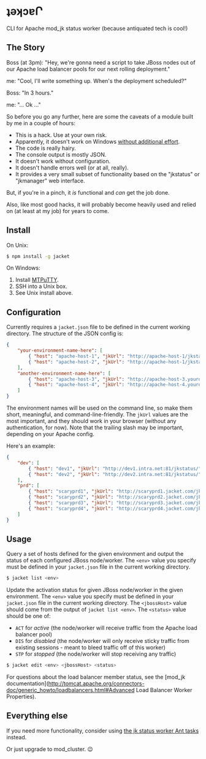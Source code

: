 # ʇǝʞɔɐՐ

CLI for Apache mod_jk status worker (because antiquated tech is cool!)

## The Story

Boss (at 3pm): "Hey, we're gonna need a script to take JBoss nodes out of our Apache load balancer pools for our next rolling deployment."

me: "Cool, I'll write something up. When's the deployment scheduled?"

Boss: "In 3 hours."

me: "... Ok ..."

So before you go any further, here are some the caveats of a module built by me in a couple of hours:

- This is a hack. Use at your own risk.
- Apparently, it doesn't work on Windows [without additional effort](http://node-xmpp.github.io/doc/nodeexpat.html#toc_6).
- The code is really hairy.
- The console output is mostly JSON.
- It doesn't work without configuration.
- It doesn't handle errors well (or at all, really).
- It provides a very small subset of functionality based on the "jkstatus" or "jkmanager" web interface.

But, if you're in a pinch, it *is* functional and *can* get the job done.

Also, like most good hacks, it will probably become heavily used and relied on (at least at my job) for years to come.

## Install

On Unix:

```sh
$ npm install -g jacket
```

On Windows:

1. Install [MTPuTTY](http://ttyplus.com/multi-tabbed-putty/).
2. SSH into a Unix box.
3. See Unix install above.

## Configuration

Currently requires a `jacket.json` file to be defined in the current working directory. The structure of the JSON config is:

```json
{
	"your-environment-name-here": [
		{ "host": "apache-host-1", "jkUrl": "http://apache-host-1/jkstatus/" },
		{ "host": "apache-host-2", "jkUrl": "http://apache-host-1/jkstatus/" }
	],
	"another-environment-name-here": [
		{ "host": "apache-host-3", "jkUrl": "http://apache-host-3.yourdomain.com/jkstatus/" },
		{ "host": "apache-host-4", "jkUrl": "http://apache-host-4.yourdomain.com/jkstatus/" }
	]
}
```

The environment names will be used on the command line, so make them short, meaningful, and command-line-friendly. The `jkUrl` values are the most important, and they should work in your browser (without any authentication, for now). Note that the trailing slash may be important, depending on your Apache config.

Here's an example:

```json
{
	"dev": [
		{ "host": "dev1", "jkUrl": "http://dev1.intra.net:81/jkstatus/" },
		{ "host": "dev2", "jkUrl": "http://dev2.intra.net:81/jkstatus/" }
	],
	"prd": [
		{ "host": "scaryprd1", "jkUrl": "http://scaryprd1.jacket.com/jkstatus/" },
		{ "host": "scaryprd2", "jkUrl": "http://scaryprd2.jacket.com/jkstatus/" },
		{ "host": "scaryprd3", "jkUrl": "http://scaryprd3.jacket.com/jkstatus/" },
		{ "host": "scaryprd4", "jkUrl": "http://scaryprd4.jacket.com/jkstatus/" }
	]
}
```

## Usage

Query a set of hosts defined for the given environment and output the status of each configured JBoss node/worker.
The `<env>` value you specify must be defined in your `jacket.json` file in the current working directory.

```sh
$ jacket list <env>
```

Update the activation status for given JBoss node/worker in the given environment.
The `<env>` value you specify must be defined in your `jacket.json` file in the current working directory.
The `<jbossHost>` value should come from the output of `jacket list <env>`.
The `<status>` value should be one of:
- `ACT` for *active* (the node/worker will receive traffic from the Apache load balancer pool)
- `DIS` for *disabled* (the node/worker will only receive sticky traffic from existing sessions - meant to bleed traffic off of this worker)
- `STP` for *stopped* (the node/worker will stop receiving any traffic)

```sh
$ jacket edit <env> <jbossHost> <status>
```

For questions about the load balancer member status, see the [mod_jk documentation](http://tomcat.apache.org/connectors-doc/generic_howto/loadbalancers.html#Advanced Load Balancer Worker Properties).

## Everything else

If you need more functionality, consider using [the jk status worker Ant tasks](http://tomcat.apache.org/connectors-doc/miscellaneous/jkstatustasks.html) instead.

Or just upgrade to mod_cluster. 😉